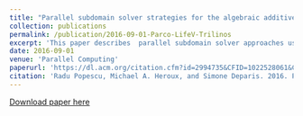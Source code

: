 ```yaml
---
title: "Parallel subdomain solver strategies for the algebraic additive Schwarz preconditioner"
collection: publications
permalink: /publication/2016-09-01-Parco-LifeV-Trilinos
excerpt: 'This paper describes  parallel subdomain solver approaches using Trilinos to solve multi-physics problems in LifeV.'
date: 2016-09-01
venue: 'Parallel Computing'
paperurl: 'https://dl.acm.org/citation.cfm?id=2994735&CFID=1022528061&CFTOKEN=40362137'
citation: 'Radu Popescu, Michael A. Heroux, and Simone Deparis. 2016. Parallel subdomain solver strategies for the algebraic additive Schwarz preconditioner. Parallel Comput. 57, C (September 2016), 137-153. DOI: https://doi.org/10.1016/j.parco.2016.05.011'
---
```

[Download paper here](https://dl.acm.org/citation.cfm?id=2994735&CFID=1022528061&CFTOKEN=40362137)

